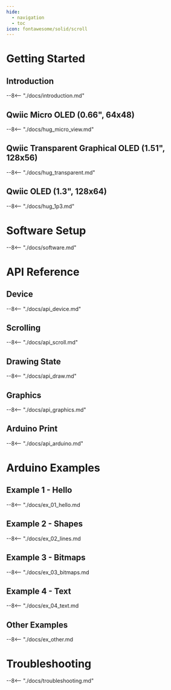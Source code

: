 ```yaml
---
hide:
  - navigation
  - toc
icon: fontawesome/solid/scroll
---
```


# Getting Started

## Introduction
--8<-- "./docs/introduction.md"

## Qwiic Micro OLED (0.66", 64x48)
--8<-- "./docs/hug_micro_view.md"

## Qwiic Transparent Graphical OLED (1.51", 128x56)
--8<-- "./docs/hug_transparent.md"


## Qwiic OLED (1.3", 128x64)
--8<-- "./docs/hug_1p3.md"

# Software Setup
--8<-- "./docs/software.md"

# API Reference

## Device
--8<-- "./docs/api_device.md"

## Scrolling
--8<-- "./docs/api_scroll.md"

## Drawing State
--8<-- "./docs/api_draw.md"

## Graphics
--8<-- "./docs/api_graphics.md"

## Arduino Print
--8<-- "./docs/api_arduino.md"

# Arduino Examples

## Example 1 - Hello
--8<-- "./docs/ex_01_hello.md

## Example 2 - Shapes
--8<-- "./docs/ex_02_lines.md

## Example 3 - Bitmaps
--8<-- "./docs/ex_03_bitmaps.md

## Example 4 - Text
--8<-- "./docs/ex_04_text.md

## Other Examples
--8<-- "./docs/ex_other.md

# Troubleshooting
--8<-- "./docs/troubleshooting.md"
